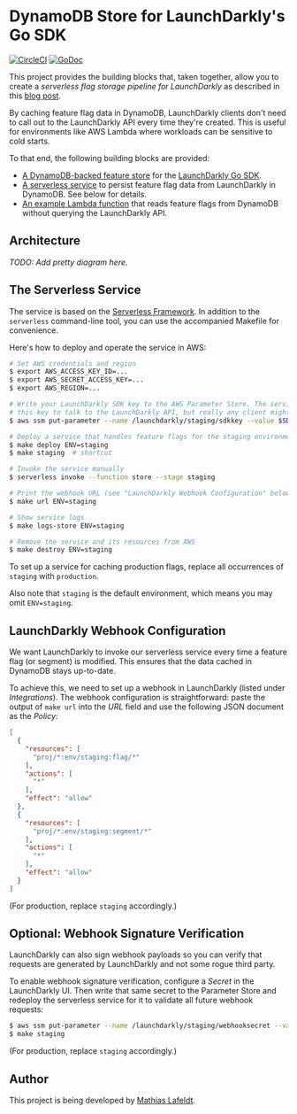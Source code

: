 # DynamoDB Store for LaunchDarkly's Go SDK

[![CircleCI](https://circleci.com/gh/mlafeldt/launchdarkly-dynamo-store.svg?style=svg&circle-token=5bd6fb4a2be7d94577cc359c6a74235aed4adc74)](https://circleci.com/gh/mlafeldt/launchdarkly-dynamo-store)
[![GoDoc](https://godoc.org/github.com/mlafeldt/launchdarkly-dynamo-store/dynamodb?status.svg)](https://godoc.org/github.com/mlafeldt/launchdarkly-dynamo-store/dynamodb)

This project provides the building blocks that, taken together, allow you to create a *serverless flag storage pipeline for LaunchDarkly* as described in this [blog post](https://blog.launchdarkly.com/go-serveless-not-flagless-implementing-feature-flags-in-serverless-environments/).

By caching feature flag data in DynamoDB, LaunchDarkly clients don't need to call out to the LaunchDarkly API every time they're created. This is useful for environments like AWS Lambda where workloads can be sensitive to cold starts.

To that end, the following building blocks are provided:

- [A DynamoDB-backed feature store](https://godoc.org/github.com/mlafeldt/launchdarkly-dynamo-store/dynamodb) for the [LaunchDarkly Go SDK](https://github.com/launchdarkly/go-client).
- [A serverless service](serverless.yml) to persist feature flag data from LaunchDarkly in DynamoDB. See below for details.
- [An example Lambda function](_examples/lambda) that reads feature flags from DynamoDB without querying the LaunchDarkly API.

## Architecture

*TODO: Add pretty diagram here.*

## The Serverless Service

The service is based on the [Serverless Framework](https://serverless.com/framework/). In addition to the `serverless` command-line tool, you can use the accompanied Makefile for convenience.

Here's how to deploy and operate the service in AWS:

```bash
# Set AWS credentials and region
$ export AWS_ACCESS_KEY_ID=...
$ export AWS_SECRET_ACCESS_KEY=...
$ export AWS_REGION=...

# Write your LaunchDarkly SDK key to the AWS Parameter Store. The service uses
# this key to talk to the LaunchDarkly API, but really any client might use it.
$ aws ssm put-parameter --name /launchdarkly/staging/sdkkey --value $SDK_KEY --type SecureString

# Deploy a service that handles feature flags for the staging environment
$ make deploy ENV=staging
$ make staging  # shortcut

# Invoke the service manually
$ serverless invoke --function store --stage staging

# Print the webhook URL (see "LaunchDarkly Webhook Configuration" below)
$ make url ENV=staging

# Show service logs
$ make logs-store ENV=staging

# Remove the service and its resources from AWS
$ make destroy ENV=staging
```

To set up a service for caching production flags, replace all occurrences of `staging` with `production`.

Also note that `staging` is the default environment, which means you may omit `ENV=staging`.

## LaunchDarkly Webhook Configuration

We want LaunchDarkly to invoke our serverless service every time a feature flag (or segment) is modified. This ensures that the data cached in DynamoDB stays up-to-date.

To achieve this, we need to set up a webhook in LaunchDarkly (listed under *Integrations*). The webhook configuration is straightforward: paste the output of `make url` into the *URL* field and use  the following JSON document as the *Policy*:

```json
[
  {
    "resources": [
      "proj/*:env/staging:flag/*"
    ],
    "actions": [
      "*"
    ],
    "effect": "allow"
  },
  {
    "resources": [
      "proj/*:env/staging:segment/*"
    ],
    "actions": [
      "*"
    ],
    "effect": "allow"
  }
]
```

(For production, replace `staging` accordingly.)

## Optional: Webhook Signature Verification

LaunchDarkly can also sign webhook payloads so you can verify that requests are generated by LaunchDarkly and not some rogue third party.

To enable webhook signature verification, configure a *Secret* in the LaunchDarkly UI. Then write that same secret to the Parameter Store and redeploy the serverless service for it to validate all future webhook requests:

```bash
$ aws ssm put-parameter --name /launchdarkly/staging/webhooksecret --value $SECRET --type SecureString
$ make staging
```

(For production, replace `staging` accordingly.)

## Author

This project is being developed by [Mathias Lafeldt](https://twitter.com/mlafeldt).
